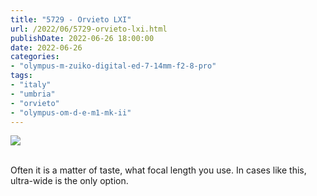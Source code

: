 ```yaml
---
title: "5729 - Orvieto LXI"
url: /2022/06/5729-orvieto-lxi.html
publishDate: 2022-06-26 18:00:00
date: 2022-06-26
categories:
- "olympus-m-zuiko-digital-ed-7-14mm-f2-8-pro"
tags:
- "italy"
- "umbria"
- "orvieto"
- "olympus-om-d-e-m1-mk-ii"
---
```

<div class="container">
<div class="center"><a target="_blank" href="https://d25zfm9zpd7gm5.cloudfront.net/1200x1200/2019/20190905_155352_lr.jpg"><img class="webfeedsFeaturedVisual" src="https://d25zfm9zpd7gm5.cloudfront.net/0600x0600/2019/20190905_155352_lr.jpg" /></a></div>
</div>
<br />

Often it is a matter of taste, what focal length you use. In
cases like this, ultra-wide is the only option.
